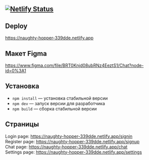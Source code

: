 [![Netlify Status](https://api.netlify.com/api/v1/badges/3bee409f-de12-4228-8220-1ae164b3d2da/deploy-status)](https://app.netlify.com/sites/naughty-hopper-339dde/deploys)
---

## Deploy

https://naughty-hopper-339dde.netlify.app

## Макет Figma

https://www.figma.com/file/BRT0Knjd08ubRNz4EeztS1/Chat?node-id=0%3A1

## Установка

- `npm install` — установка стабильной версии
- `npm dev` — запуск версии для разработчика
- `npm build` — сборка стабильной версии

## Страницы

Login page: https://naughty-hopper-339dde.netlify.app/signin  
Register page: https://naughty-hopper-339dde.netlify.app/signup  
Chat page: https://naughty-hopper-339dde.netlify.app/chat  
Settings page: https://naughty-hopper-339dde.netlify.app/settings  
